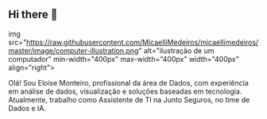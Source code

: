 ## Hi there 👋
img src="https://raw.githubusercontent.com/MicaelliMedeiros/micaellimedeiros/master/image/computer-illustration.png" alt="ilustração de um computador" min-width="400px" max-width="400px" width="400px" align="right">

<p align="left"> 
  Olá! Sou Eloise Monteiro, profissional da área de Dados, com experiência em análise de dados, visualização e soluções baseadas em tecnologia. Atualmente, trabalho como Assistente de TI na Junto Seguros, no time de Dados e IA.
</p>


